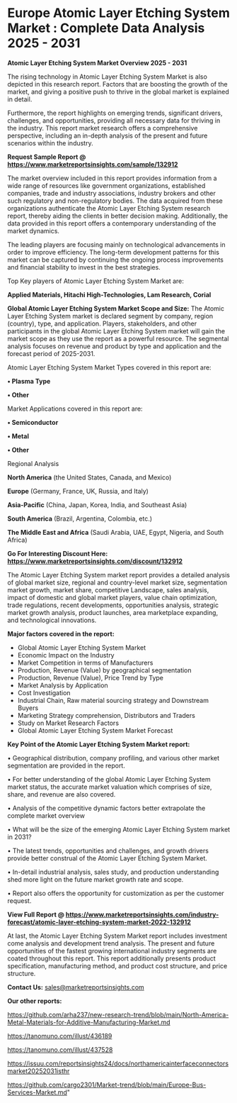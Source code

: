 # Europe Atomic Layer Etching System Market : Complete Data Analysis 2025 - 2031

<Strong> Atomic Layer Etching System Market Overview 2025 - 2031</strong>

The rising technology in Atomic Layer Etching System Market is also depicted in this research report. Factors that are boosting the growth of the market, and giving a positive push to thrive in the global market is explained in detail.

Furthermore, the report highlights on emerging trends, significant drivers, challenges, and opportunities, providing all necessary data for thriving in the industry. This report market research offers a comprehensive perspective, including an in-depth analysis of the present and future scenarios within the industry.

<strong>Request Sample Report @ <a href=https://www.marketreportsinsights.com/sample/132912>https://www.marketreportsinsights.com/sample/132912</a></strong>

The market overview included in this report provides information from a wide range of resources like government organizations, established companies, trade and industry associations, industry brokers and other such regulatory and non-regulatory bodies. The data acquired from these organizations authenticate the Atomic Layer Etching System research report, thereby aiding the clients in better decision making. Additionally, the data provided in this report offers a contemporary understanding of the market dynamics.

The leading players are focusing mainly on technological advancements in order to improve efficiency. The long-term development patterns for this market can be captured by continuing the ongoing process improvements and financial stability to invest in the best strategies.

Top Key players of Atomic Layer Etching System Market are:

<strong>Applied Materials, Hitachi High-Technologies, Lam Research, Corial</strong>

<strong><b>Global Atomic Layer Etching System Market Scope and Size:</b></strong>
The Atomic Layer Etching System market is declared segment by company, region (country), type, and application. Players, stakeholders, and other participants in the global Atomic Layer Etching System market will gain the market scope as they use the report as a powerful resource. The segmental analysis focuses on revenue and product by type and application and the forecast period of 2025-2031.

Atomic Layer Etching System Market Types covered in this report are:

<strong>• Plasma Type

• Other</strong>

Market Applications covered in this report are:

<strong>• Semiconductor

• Metal

• Other</strong> 

Regional Analysis

<strong>North America</strong> (the United States, Canada, and Mexico)

<strong>Europe</strong> (Germany, France, UK, Russia, and Italy)

<strong>Asia-Pacific</strong> (China, Japan, Korea, India, and Southeast Asia)

<strong>South America</strong> (Brazil, Argentina, Colombia, etc.)

<strong>The Middle East and Africa</strong> (Saudi Arabia, UAE, Egypt, Nigeria, and South Africa)

<strong>Go For Interesting Discount Here: <a href=https://www.marketreportsinsights.com/discount/132912>https://www.marketreportsinsights.com/discount/132912</a></strong>

The Atomic Layer Etching System market report provides a detailed analysis of global market size, regional and country-level market size, segmentation market growth, market share, competitive Landscape, sales analysis, impact of domestic and global market players, value chain optimization, trade regulations, recent developments, opportunities analysis, strategic market growth analysis, product launches, area marketplace expanding, and technological innovations.

<strong><b>Major factors covered in the report:</b></strong>
<ul>
  <li>Global Atomic Layer Etching System Market </li>
  <li>Economic Impact on the Industry</li>
  <li>Market Competition in terms of Manufacturers</li>
  <li>Production, Revenue (Value) by geographical segmentation</li>
  <li>Production, Revenue (Value), Price Trend by Type</li>
  <li>Market Analysis by Application</li>
  <li>Cost Investigation</li>
  <li>Industrial Chain, Raw material sourcing strategy and Downstream Buyers</li>
  <li>Marketing Strategy comprehension, Distributors and Traders</li>
  <li>Study on Market Research Factors</li>
  <li>Global Atomic Layer Etching System Market Forecast</li>
</ul>

<strong><b>Key Point of the Atomic Layer Etching System Market report:</b></strong>

• Geographical distribution, company profiling, and various other market segmentation are provided in the report.

• For better understanding of the global Atomic Layer Etching System market status, the accurate market valuation which comprises of size, share, and revenue are also covered.

• Analysis of the competitive dynamic factors better extrapolate the complete market overview

• What will be the size of the emerging Atomic Layer Etching System market in 2031?

• The latest trends, opportunities and challenges, and growth drivers provide better construal of the Atomic Layer Etching System Market.

• In-detail industrial analysis, sales study, and production understanding shed more light on the future market growth rate and scope.

• Report also offers the opportunity for customization as per the customer request.

<strong><b>View Full Report @ <a href=https://www.marketreportsinsights.com/industry-forecast/atomic-layer-etching-system-market-2022-132912>https://www.marketreportsinsights.com/industry-forecast/atomic-layer-etching-system-market-2022-132912</a></b></strong>


At last, the Atomic Layer Etching System Market report includes investment come analysis and development trend analysis. The present and future opportunities of the fastest growing international industry segments are coated throughout this report. This report additionally presents product specification, manufacturing method, and product cost structure, and price structure.

<strong>Contact Us:</strong>
sales@marketreportsinsights.com

<strong>Our other reports:</strong>

<a href=https://github.com/arha237/new-research-trend/blob/main/North-America-Metal-Materials-for-Additive-Manufacturing-Market.md>https://github.com/arha237/new-research-trend/blob/main/North-America-Metal-Materials-for-Additive-Manufacturing-Market.md</a>

<a href=https://tanomuno.com/illust/436189>https://tanomuno.com/illust/436189</a>

<a href=https://tanomuno.com/illust/437528>https://tanomuno.com/illust/437528</a>

<a href=https://issuu.com/reportsinsights24/docs/northamericainterfaceconnectorsmarket20252031isthr>https://issuu.com/reportsinsights24/docs/northamericainterfaceconnectorsmarket20252031isthr</a>

<a href=https://github.com/cargo2301/Market-trend/blob/main/Europe-Bus-Services-Market.md>https://github.com/cargo2301/Market-trend/blob/main/Europe-Bus-Services-Market.md</a>"

